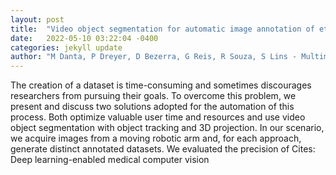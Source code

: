 ```yaml
---
layout: post
title:  "Video object segmentation for automatic image annotation of ethernet connectors with environment mapping and 3D projection"
date:   2022-05-10 03:22:04 -0400
categories: jekyll update
author: "M Danta, P Dreyer, D Bezerra, G Reis, R Souza, S Lins - Multimedia Tools and , 2022"
---
```

The creation of a dataset is time-consuming and sometimes discourages researchers from pursuing their goals. To overcome this problem, we present and discuss two solutions adopted for the automation of this process. Both optimize valuable user time and resources and use video object segmentation with object tracking and 3D projection. In our scenario, we acquire images from a moving robotic arm and, for each approach, generate distinct annotated datasets. We evaluated the precision of Cites: Deep learning-enabled medical computer vision
